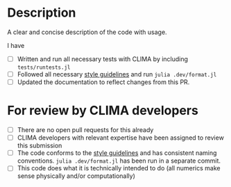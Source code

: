 # Description

A clear and concise description of the code with usage.

<!--- Please fill out the following section --->

I have

- [ ] Written and run all necessary tests with CLIMA by including `tests/runtests.jl`
- [ ] Followed all necessary [style guidelines](https://climate-machine.github.io/CLIMA/latest/CodingConventions.html) and run `julia .dev/format.jl`
- [ ] Updated the documentation to reflect changes from this PR.

<!--- Please leave the following section --->

# For review by CLIMA developers

- [ ] There are no open pull requests for this already
- [ ] CLIMA developers with relevant expertise have been assigned to review this submission
- [ ] The code conforms to the [style guidelines](https://climate-machine.github.io/CLIMA/latest/CodingConventions.html) and has consistent naming conventions. `julia .dev/format.jl` has been run in a separate commit.
- [ ] This code does what it is technically intended to do (all numerics make sense physically and/or computationally)
